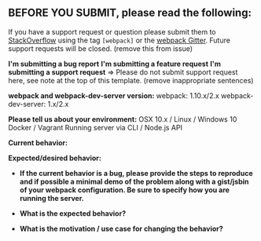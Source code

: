 ## BEFORE YOU SUBMIT, please read the following:
If you have a support request or question please 
submit them to [StackOverflow](http://stackoverflow.com/questions/tagged/webpack) using the tag `[webpack]` or the [webpack Gitter](https://gitter.im/webpack/webpack). Future support requests will be closed.
(remove this from issue)



**I'm submitting a bug report**
**I'm submitting a feature request**
**I'm submitting a support request** => Please do not submit support request here, see note at the top of this template.
(remove inappropriate sentences)


**webpack and webpack-dev-server version:**
webpack: 1.10.x/2.x 
webpack-dev-server: 1.x/2.x


**Please tell us about your environment:**
OSX 10.x / Linux / Windows 10
Docker / Vagrant
Running server via CLI / Node.js API


**Current behavior:**


**Expected/desired behavior:**


* **If the current behavior is a bug, please provide the steps to reproduce and if possible a minimal demo of the problem along with a gist/jsbin of your webpack configuration. Be sure to specify how you are running the server.** 


* **What is the expected behavior?**


* **What is the motivation / use case for changing the behavior?**

 
